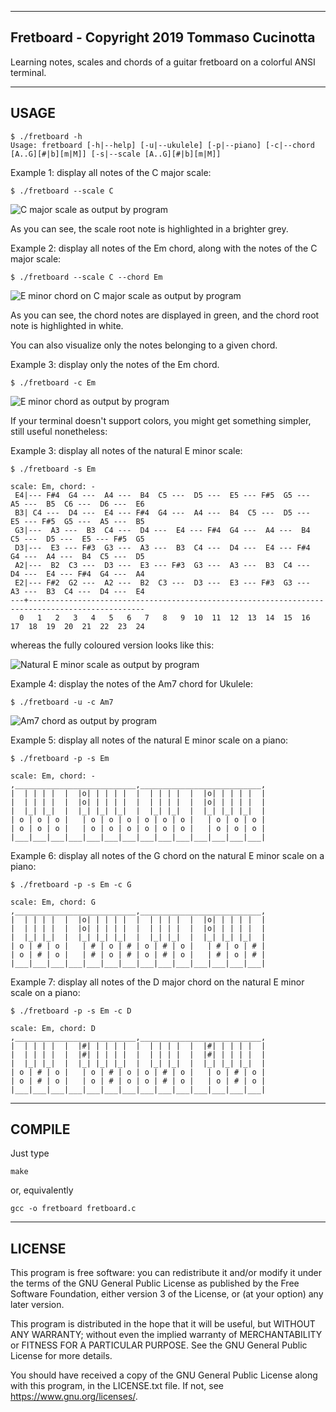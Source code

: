 ----------------------------------------------------------------------
Fretboard - Copyright 2019 Tommaso Cucinotta
----------------------------------------------------------------------
Learning notes, scales and chords of a guitar fretboard on a colorful
ANSI terminal.



----------------------------------------------------------------------
USAGE
----------------------------------------------------------------------

```
$ ./fretboard -h
Usage: fretboard [-h|--help] [-u|--ukulele] [-p|--piano] [-c|--chord [A..G][#|b][m|M]] [-s|--scale [A..G][#|b][m|M]]
```

Example 1: display all notes of the C major scale:

```
$ ./fretboard --scale C
```

![C major scale as output by program](fretboard-C.png)

As you can see, the scale root note is highlighted in a brighter grey.


Example 2: display all notes of the Em chord, along with the notes of
the C major scale:

```
$ ./fretboard --scale C --chord Em
```

![E minor chord on C major scale as output by program](fretboard-C-Em.png)

As you can see, the chord notes are displayed in green, and the chord root
note is highlighted in white.

You can also visualize only the notes belonging to a given chord.

Example 3: display only the notes of the Em chord.
```
$ ./fretboard -c Em
```
![E minor chord as output by program](fretboard-chord-Em.png)


If your terminal doesn't support colors, you might get something
simpler, still useful nonetheless:

Example 3: display all notes of the natural E minor scale:

```
$ ./fretboard -s Em
```
```
scale: Em, chord: - 
 E4|--- F#4  G4 ---  A4 ---  B4  C5 ---  D5 ---  E5 --- F#5  G5 ---  A5 ---  B5  C6 ---  D6 ---  E6 
 B3| C4 ---  D4 ---  E4 --- F#4  G4 ---  A4 ---  B4  C5 ---  D5 ---  E5 --- F#5  G5 ---  A5 ---  B5 
 G3|---  A3 ---  B3  C4 ---  D4 ---  E4 --- F#4  G4 ---  A4 ---  B4  C5 ---  D5 ---  E5 --- F#5  G5 
 D3|---  E3 --- F#3  G3 ---  A3 ---  B3  C4 ---  D4 ---  E4 --- F#4  G4 ---  A4 ---  B4  C5 ---  D5 
 A2|---  B2  C3 ---  D3 ---  E3 --- F#3  G3 ---  A3 ---  B3  C4 ---  D4 ---  E4 --- F#4  G4 ---  A4 
 E2|--- F#2  G2 ---  A2 ---  B2  C3 ---  D3 ---  E3 --- F#3  G3 ---  A3 ---  B3  C4 ---  D4 ---  E4 
---+------------------------------------------------------------------------------------------------
  0   1   2   3   4   5   6   7   8   9  10  11  12  13  14  15  16  17  18  19  20  21  22  23  24 
```

whereas the fully coloured version looks like this:

![Natural E minor scale as output by program](fretboard-Em.png)

Example 4: display the notes of the Am7 chord for Ukulele:

```
$ ./fretboard -u -c Am7
```
![Am7 chord as output by program](fretboard-uk-chord-Am7.png)


Example 5: display all notes of the natural E minor scale on a piano:
```
$ ./fretboard -p -s Em
```
```
scale: Em, chord: -
,___________________________,___________________________, 
|  | | | |  |  |o| | | | |  |  | | | |  |  |o| | | | |  | 
|  | | | |  |  |o| | | | |  |  | | | |  |  |o| | | | |  | 
|  |_| |_|  |  |_| |_| |_|  |  |_| |_|  |  |_| |_| |_|  | 
| o | o | o |   | o | o | o | o | o | o |   | o | o | o | 
| o | o | o |   | o | o | o | o | o | o |   | o | o | o | 
|___|___|___|___|___|___|___|___|___|___|___|___|___|___|
```


Example 6: display all notes of the G chord on the natural E minor scale on a piano:
```
$ ./fretboard -p -s Em -c G
```
```
scale: Em, chord: G
,___________________________,___________________________, 
|  | | | |  |  |o| | | | |  |  | | | |  |  |o| | | | |  | 
|  | | | |  |  |o| | | | |  |  | | | |  |  |o| | | | |  | 
|  |_| |_|  |  |_| |_| |_|  |  |_| |_|  |  |_| |_| |_|  | 
| o | # | o |   | # | o | # | o | # | o |   | # | o | # | 
| o | # | o |   | # | o | # | o | # | o |   | # | o | # | 
|___|___|___|___|___|___|___|___|___|___|___|___|___|___|
```


Example 7: display all notes of the D major chord on the natural E minor scale on a piano:
```
$ ./fretboard -p -s Em -c D
```
```
scale: Em, chord: D
,___________________________,___________________________, 
|  | | | |  |  |#| | | | |  |  | | | |  |  |#| | | | |  | 
|  | | | |  |  |#| | | | |  |  | | | |  |  |#| | | | |  | 
|  |_| |_|  |  |_| |_| |_|  |  |_| |_|  |  |_| |_| |_|  | 
| o | # | o |   | o | # | o | o | # | o |   | o | # | o | 
| o | # | o |   | o | # | o | o | # | o |   | o | # | o | 
|___|___|___|___|___|___|___|___|___|___|___|___|___|___|
```


----------------------------------------------------------------------
COMPILE
----------------------------------------------------------------------

Just type
```
make
```
or, equivalently
```
gcc -o fretboard fretboard.c
```


----------------------------------------------------------------------
LICENSE
----------------------------------------------------------------------

This program is free software: you can redistribute it and/or modify
it under the terms of the GNU General Public License as published by
the Free Software Foundation, either version 3 of the License, or
(at your option) any later version.

This program is distributed in the hope that it will be useful,
but WITHOUT ANY WARRANTY; without even the implied warranty of
MERCHANTABILITY or FITNESS FOR A PARTICULAR PURPOSE.  See the
GNU General Public License for more details.

You should have received a copy of the GNU General Public License
along with this program, in the LICENSE.txt file.  If not, see
<https://www.gnu.org/licenses/>.
